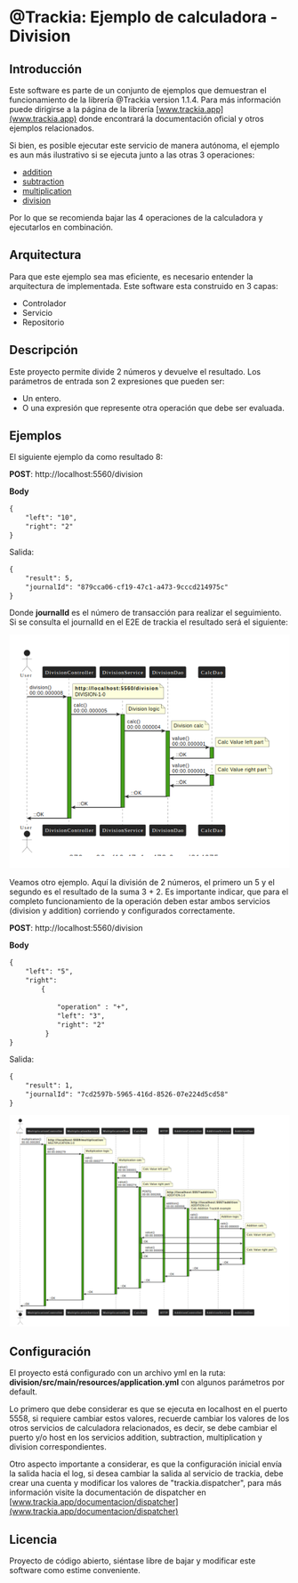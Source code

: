 # @Trackia: Ejemplo de calculadora - Division



## Introducción


Este software es parte de un conjunto de ejemplos que demuestran el funcionamiento de la librería @Trackia version 1.1.4.
Para más información puede dirigirse a la página de la librería [www.trackia.app](www.trackia.app) donde encontrará la documentación oficial y otros ejemplos relacionados.



Si bien, es posible ejecutar este servicio de manera autónoma, el ejemplo es aun más ilustrativo si se ejecuta junto a las otras 3 operaciones:
- [addition](https://github.com/trackiaapp/calc-addition)
- [subtraction](https://github.com/trackiaapp/calc-subtraction)
- [multiplication](https://github.com/trackiaapp/calc-multiplication)
- [division](https://github.com/trackiaapp/calc-division)

Por lo que se recomienda bajar las 4 operaciones de la calculadora y ejecutarlos en combinación.



## Arquitectura

Para que este ejemplo sea mas eficiente, es necesario entender la arquitectura de implementada. Este software esta construido en 3 capas:
- Controlador
- Servicio
- Repositorio



## Descripción
Este proyecto permite divide 2 números y devuelve el resultado. Los parámetros de entrada son 2 expresiones que pueden ser:
- Un entero.
- O una expresión que represente otra operación que debe ser evaluada.


## Ejemplos

El siguiente ejemplo da como resultado 8:

**POST**: http://localhost:5560/division

**Body**

```
{
    "left": "10",
    "right": "2"
}
```

Salida:

```
{
    "result": 5,
    "journalId": "879cca06-cf19-47c1-a473-9cccd214975c"
}

```
Donde **journalId** es el número de transacción para realizar el seguimiento. Si se consulta el journalId en el E2E de trackia el resultado será el siguiente:


![Secuencia](secuence.png)



Veamos otro ejemplo. Aquí la división de 2 números, el primero un 5 y el segundo es el resultado de la suma 3 + 2.
Es importante indicar, que para el completo funcionamiento de la operación deben estar ambos servicios (division y addition) corriendo y configurados correctamente.


**POST**: http://localhost:5560/division

**Body**

```
{    
    "left": "5",
    "right": 
        {

            "operation" : "+",
            "left": "3",
            "right": "2"
         }
}

```

Salida:

```
{
    "result": 1,
    "journalId": "7cd2597b-5965-416d-8526-07e224d5cd58"
}

```

![Secuencia](secuence2.png)


## Configuración
El proyecto está configurado con un archivo yml en la ruta: **division/src/main/resources/application.yml** con algunos parámetros por default.


Lo primero que debe considerar es que se ejecuta en localhost en el puerto 5558, si requiere cambiar estos valores, recuerde cambiar los valores de los otros servicios de calculadora relacionados, es decir, se debe cambiar el puerto y/o host en los servicios addition, subtraction, multiplication y division correspondientes.

Otro aspecto importante a considerar, es que la configuración inicial envía la salida hacia el log, si desea cambiar la salida al servicio de trackia, debe crear una cuenta y modificar los valores de "trackia.dispatcher", para más información visite la documentación de dispatcher en
[www.trackia.app/documentacion/dispatcher](www.trackia.app/documentacion/dispatcher)






## Licencia
Proyecto de código abierto, siéntase libre de bajar y modificar este software como estime conveniente.

